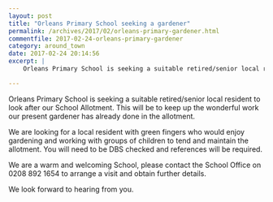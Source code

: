 ```yaml
---
layout: post
title: "Orleans Primary School seeking a gardener"
permalink: /archives/2017/02/orleans-primary-gardener.html
commentfile: 2017-02-24-orleans-primary-gardener
category: around_town
date: 2017-02-24 20:14:56
excerpt: |
    Orleans Primary School is seeking a suitable retired/senior local resident to look after our School Allotment.  This will be to keep up the wonderful work our present gardener has already done in the allotment.

---
```


Orleans Primary School is seeking a suitable retired/senior local resident to look after our School Allotment. This will be to keep up the wonderful work our present gardener has already done in the allotment.

We are looking for a local resident with green fingers who would enjoy gardening and working with groups of children to tend and maintain the allotment.
You will need to be DBS checked and references will be required.

We are a warm and welcoming School, please contact the School Office on 0208 892 1654 to arrange a visit and obtain further details.

We look forward to hearing from you.
